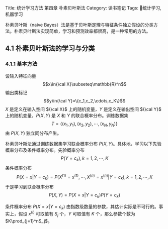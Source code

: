 Title: 统计学习方法 第四章 朴素贝叶斯法
Category: 读书笔记
Tags: 统计学习, 机器学习

朴素贝叶斯（naive Bayes）法是基于贝叶斯定理与特征条件独立假设的分类方法。朴素贝叶斯法实现简单，学习和预测效率都很高，是一种常用的方法。

## 4.1 朴素贝叶斯法的学习与分类

### 4.1.1 基本方法

设输入特征向量
$$x\in{\cal X}\subseteq\mathbb{R}^n$$
输出类标记
$$y\in{\cal Y}=\{c_1,c_2,\cdots,c_K\}$$
$X$ 是定义在输入空间 ${\cal X}$ 上的随机变量，$Y$ 是定义在输出空间 ${\cal Y}$ 上的随机变量，$P(X,Y)$ 是 $X$ 和 $Y$ 的联合概率分布。训练数据集
$$T=\{(x_1,y_1),(x_2,y_2),\cdots,(x_N,y_N)\}$$
由 $P(X,Y)$ 独立同分布产生。

朴素贝叶斯法通过训练数据集学习联合概率分布 $P(X,Y)$。具体地，学习以下先验概率分布及条件概率分布。先验概率分布
$$P(Y=c_k),k=1,2,\cdots,K$$
条件概率分布
$$P(X=x|Y=c_k)=P(X^{(1)}=x^{(1)},\cdots,X^{(n)}=x^{(n)}|Y=c_k),k=1,2,\cdots,K$$
于是学习到联合概率分布
$$P(X,Y)=P(X=x|Y=c_k)P(Y=c_k)$$

条件概率分布 $P(X=x|Y=c_k)$ 由指数级数量的参数，其估计实际是不可行的。事实上，假设 $x^{(i)}$ 可取值有 $S_j$ 个，$Y$ 可取值有 $K$ 个，那么参数个数为 $K\prod_{j=1}^nS_j$。
